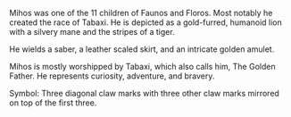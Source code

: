 Mihos was one of the 11 children of Faunos and Floros. Most notably he created the race of Tabaxi. He is depicted as a gold-furred, humanoid lion with a silvery mane and the stripes of a tiger.

He wields a saber, a leather scaled skirt, and an intricate golden amulet.

Mihos is mostly worshipped by Tabaxi, which also calls him, The Golden Father. He represents curiosity, adventure, and bravery.

Symbol: Three diagonal claw marks with three other claw marks mirrored on top of the first three.